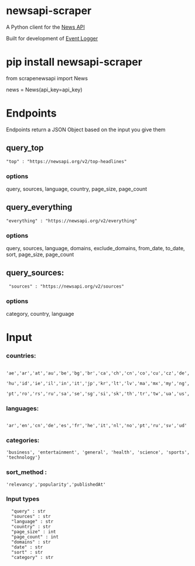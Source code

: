 # newsapi-scraper
A Python client for the [News API](https://newsapi.org/docs/)

Built for development of [Event Logger](https://github.com/KirtusJ/Event-Logger)

# pip install newsapi-scraper

from scrapenewsapi import News

news = News(api_key=api_key)

# Endpoints

Endpoints return a JSON Object based on the input you give them

## query_top

	"top" : "https://newsapi.org/v2/top-headlines"

### options

query, sources, language, country, page_size, page_count
  
## query_everything

    "everything" : "https://newsapi.org/v2/everything"

### options

query, sources, language, domains, exclude_domains, from_date, to_date, sort, page_size, page_count
 
## query_sources:

	 "sources" : "https://newsapi.org/v2/sources"
   
### options

category, country, language
   

# Input
  
### countries:

      'ae','ar','at','au','be','bg','br','ca','ch','cn','co','cu','cz','de','eg','fr','gb','gr','hk',
      'hu','id','ie','il','in','it','jp','kr','lt','lv','ma','mx','my','ng','nl','no','nz','ph','pl',
      'pt','ro','rs','ru','sa','se','sg','si','sk','th','tr','tw','ua','us','ve','za'
             
### languages:
           
      'ar','en','cn','de','es','fr','he','it','nl','no','pt','ru','sv','ud'
      
### categories:

    'business', 'entertainment', 'general', 'health', 'science', 'sports', 'technology'}

### sort_method :
  
    'relevancy','popularity','publishedAt'

### Input types

      "query" : str
      "sources" : str
      "language" : str
      "country" : str
      "page_size" : int
      "page_count" : int
      "domains" : str
      "date" : str
      "sort" : str
      "category" : str
 
